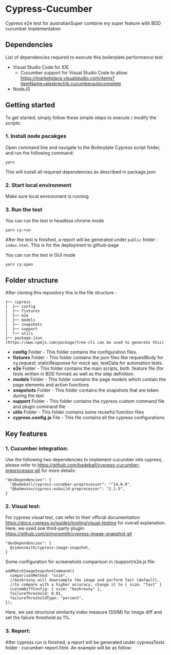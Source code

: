 # Cypress-Cucumber
Cypress e2e test for australianSuper combine my super feature with BDD cucumber implementation
## Dependencies
List of dependencies required to execute this boilerplate performance test
* Visual Studio Code for IDE
  * Cucumber support for Visual Studio Code to allow: https://marketplace.visualstudio.com/items?itemName=alexkrechik.cucumberautocomplete
* NodeJS
## Getting started
To get started, simply follow these simple steps to execute / modify the scripts:
### 1. Install node pacakges
Open command line and navigate to the Boilerplate Cypress script folder, and run the following command:
``` ms-dos
yarn
```
This will install all required dependencies as described in package.json
### 2. Start local environment
Make sure local environment is running
### 3. Run the test
You can run the test in headless chrome mode
``` ms-dos
yarn cy:run
```
After the test is finished, a report will be generated under ```public``` folder : ```index.html```. This is for the deployment to github-page

You can run the test in GUI mode
``` ms-dos
yarn cy:open
```
## Folder structure
After cloning this repository this is the file structure :
```
├── cypress
|  ├── config
|  ├── fixtures
|  ├── e2e
|  ├── models
|  ├── snapshots
|  ├── support
|  └── utils
├── package.json
(https://www.npmjs.com/package/tree-cli can be used to generate this)
```
* **config** Folder - This folder contains the configuration files.
* **fixtures** Folder - This folder contains the json files like requestBody for cy.request; staticResponse for mock api, testData for automation tests.
* **e2e** Folder - This folder contains the main scripts, both .feature file (for tests written in BDD format) as well as the step definition.
* **models** Folder - This folder contains the page models which contain the page elements and action functions
* **snapshots** Folder - This folder contains the snapshots that are token during the test
* **support** Folder - This folder contains the cypress custom command file and plugin command file
* **utils** Folder - This folder contains some reuseful function files
* **cypress.config.js** File - This file contains all the cypress configurations

## Key features
### 1. Cucumber integration:
Use the following two dependencies to implement cucumber into cypress, please refer to https://github.com/badeball/cypress-cucumber-preprocessor.git for more details:
``` ms-dos
"devDependencies": {
  "@badeball/cypress-cucumber-preprocessor": "^14.0.0",
  "@bahmutov/cypress-esbuild-preprocessor": "2.1.5",
}
```
### 2. Visual test:
For cypress visual test, can refer to their official documentation: https://docs.cypress.io/guides/tooling/visual-testing for overall explanation.
Here, we used one third-party plugin: https://github.com/simonsmith/cypress-image-snapshot.git
``` ms-dos
"devDependencies": {
  @simonsmith/cypress-image-snapshot,
}
```
Some configuration for screenshots comparison in /support/e2e.js file:
``` ms-dos
addMatchImageSnapshotCommand({
  comparisonMethod: "ssim",
  //bezkrovny will downsample the image and perform fast (default), 
  //to compare with a higher accuracy, change it to { ssim: "fast" }
  customDiffConfig: { ssim: "bezkrovny" },
  failureThreshold: 0.01,
  failureThresholdType: "percent",
});
```
Here, we use structural similarity index measure (SSIM) for image diff and set the failure threshold as 1%.
### 3. Report:
After cypress run is finished, a report will be generated under cypressTests folder : cucumber-report.html. An example will be as follow: